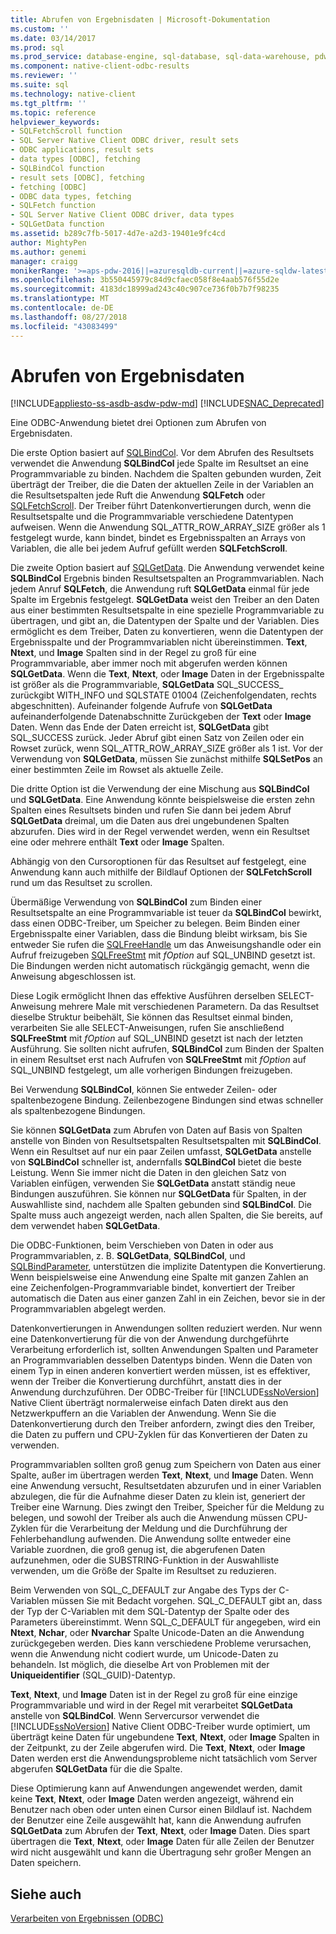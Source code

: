 ```yaml
---
title: Abrufen von Ergebnisdaten | Microsoft-Dokumentation
ms.custom: ''
ms.date: 03/14/2017
ms.prod: sql
ms.prod_service: database-engine, sql-database, sql-data-warehouse, pdw
ms.component: native-client-odbc-results
ms.reviewer: ''
ms.suite: sql
ms.technology: native-client
ms.tgt_pltfrm: ''
ms.topic: reference
helpviewer_keywords:
- SQLFetchScroll function
- SQL Server Native Client ODBC driver, result sets
- ODBC applications, result sets
- data types [ODBC], fetching
- SQLBindCol function
- result sets [ODBC], fetching
- fetching [ODBC]
- ODBC data types, fetching
- SQLFetch function
- SQL Server Native Client ODBC driver, data types
- SQLGetData function
ms.assetid: b289c7fb-5017-4d7e-a2d3-19401e9fc4cd
author: MightyPen
ms.author: genemi
manager: craigg
monikerRange: '>=aps-pdw-2016||=azuresqldb-current||=azure-sqldw-latest||>=sql-server-2016||=sqlallproducts-allversions||>=sql-server-linux-2017||=azuresqldb-mi-current'
ms.openlocfilehash: 3b550445979c84d9cfaec058f8e4aab576f55d2e
ms.sourcegitcommit: 4183dc18999ad243c40c907ce736f0b7b7f98235
ms.translationtype: MT
ms.contentlocale: de-DE
ms.lasthandoff: 08/27/2018
ms.locfileid: "43083499"
---
```

# <a name="fetching-result-data"></a>Abrufen von Ergebnisdaten
[!INCLUDE[appliesto-ss-asdb-asdw-pdw-md](../../includes/appliesto-ss-asdb-asdw-pdw-md.md)]
[!INCLUDE[SNAC_Deprecated](../../includes/snac-deprecated.md)]

  Eine ODBC-Anwendung bietet drei Optionen zum Abrufen von Ergebnisdaten.  
  
 Die erste Option basiert auf [SQLBindCol](../../relational-databases/native-client-odbc-api/sqlbindcol.md). Vor dem Abrufen des Resultsets verwendet die Anwendung **SQLBindCol** jede Spalte im Resultset an eine Programmvariable zu binden. Nachdem die Spalten gebunden wurden, Zeit überträgt der Treiber, die die Daten der aktuellen Zeile in der Variablen an die Resultsetspalten jede Ruft die Anwendung **SQLFetch** oder [SQLFetchScroll](../../relational-databases/native-client-odbc-api/sqlfetchscroll.md). Der Treiber führt Datenkonvertierungen durch, wenn die Resultsetspalte und die Programmvariable verschiedene Datentypen aufweisen. Wenn die Anwendung SQL_ATTR_ROW_ARRAY_SIZE größer als 1 festgelegt wurde, kann bindet, bindet es Ergebnisspalten an Arrays von Variablen, die alle bei jedem Aufruf gefüllt werden **SQLFetchScroll**.  
  
 Die zweite Option basiert auf [SQLGetData](../../relational-databases/native-client-odbc-api/sqlgetdata.md). Die Anwendung verwendet keine **SQLBindCol** Ergebnis binden Resultsetspalten an Programmvariablen. Nach jedem Anruf **SQLFetch**, die Anwendung ruft **SQLGetData** einmal für jede Spalte im Ergebnis festgelegt. **SQLGetData** weist den Treiber an den Daten aus einer bestimmten Resultsetspalte in eine spezielle Programmvariable zu übertragen, und gibt an, die Datentypen der Spalte und der Variablen. Dies ermöglicht es dem Treiber, Daten zu konvertieren, wenn die Datentypen der Ergebnisspalte und der Programmvariablen nicht übereinstimmen. **Text**, **Ntext**, und **Image** Spalten sind in der Regel zu groß für eine Programmvariable, aber immer noch mit abgerufen werden können **SQLGetData**. Wenn die **Text**, **Ntext**, oder **Image** Daten in der Ergebnisspalte ist größer als die Programmvariable, **SQLGetData** SQL_SUCCESS_ zurückgibt WITH_INFO und SQLSTATE 01004 (Zeichenfolgendaten, rechts abgeschnitten). Aufeinander folgende Aufrufe von **SQLGetData** aufeinanderfolgende Datenabschnitte Zurückgeben der **Text** oder **Image** Daten. Wenn das Ende der Daten erreicht ist, **SQLGetData** gibt SQL_SUCCESS zurück. Jeder Abruf gibt einen Satz von Zeilen oder ein Rowset zurück, wenn SQL_ATTR_ROW_ARRAY_SIZE größer als 1 ist. Vor der Verwendung von **SQLGetData**, müssen Sie zunächst mithilfe **SQLSetPos** an einer bestimmten Zeile im Rowset als aktuelle Zeile.  
  
 Die dritte Option ist die Verwendung der eine Mischung aus **SQLBindCol** und **SQLGetData**. Eine Anwendung könnte beispielsweise die ersten zehn Spalten eines Resultsets binden und rufen Sie dann bei jedem Abruf **SQLGetData** dreimal, um die Daten aus drei ungebundenen Spalten abzurufen. Dies wird in der Regel verwendet werden, wenn ein Resultset eine oder mehrere enthält **Text** oder **Image** Spalten.  
  
 Abhängig von den Cursoroptionen für das Resultset auf festgelegt, eine Anwendung kann auch mithilfe der Bildlauf Optionen der **SQLFetchScroll** rund um das Resultset zu scrollen.  
  
 Übermäßige Verwendung von **SQLBindCol** zum Binden einer Resultsetspalte an eine Programmvariable ist teuer da **SQLBindCol** bewirkt, dass einen ODBC-Treiber, um Speicher zu belegen. Beim Binden einer Ergebnisspalte einer Variablen, dass die Bindung bleibt wirksam, bis Sie entweder Sie rufen die [SQLFreeHandle](../../relational-databases/native-client-odbc-api/sqlfreehandle.md) um das Anweisungshandle oder ein Aufruf freizugeben [SQLFreeStmt](../../relational-databases/native-client-odbc-api/sqlfreestmt.md) mit *fOption* auf SQL_UNBIND gesetzt ist. Die Bindungen werden nicht automatisch rückgängig gemacht, wenn die Anweisung abgeschlossen ist.  
  
 Diese Logik ermöglicht Ihnen das effektive Ausführen derselben SELECT-Anweisung mehrere Male mit verschiedenen Parametern. Da das Resultset dieselbe Struktur beibehält, Sie können das Resultset einmal binden, verarbeiten Sie alle SELECT-Anweisungen, rufen Sie anschließend **SQLFreeStmt** mit *fOption* auf SQL_UNBIND gesetzt ist nach der letzten Ausführung. Sie sollten nicht aufrufen, **SQLBindCol** zum Binden der Spalten in einem Resultset erst nach Aufrufen von **SQLFreeStmt** mit *fOption* auf SQL_UNBIND festgelegt, um alle vorherigen Bindungen freizugeben.  
  
 Bei Verwendung **SQLBindCol**, können Sie entweder Zeilen- oder spaltenbezogene Bindung. Zeilenbezogene Bindungen sind etwas schneller als spaltenbezogene Bindungen.  
  
 Sie können **SQLGetData** zum Abrufen von Daten auf Basis von Spalten anstelle von Binden von Resultsetspalten Resultsetspalten mit **SQLBindCol**. Wenn ein Resultset auf nur ein paar Zeilen umfasst, **SQLGetData** anstelle von **SQLBindCol** schneller ist, andernfalls **SQLBindCol** bietet die beste Leistung. Wenn Sie immer nicht die Daten in den gleichen Satz von Variablen einfügen, verwenden Sie **SQLGetData** anstatt ständig neue Bindungen auszuführen. Sie können nur **SQLGetData** für Spalten, in der Auswahlliste sind, nachdem alle Spalten gebunden sind **SQLBindCol**. Die Spalte muss auch angezeigt werden, nach allen Spalten, die Sie bereits, auf dem verwendet haben **SQLGetData**.  
  
 Die ODBC-Funktionen, beim Verschieben von Daten in oder aus Programmvariablen, z. B. **SQLGetData**, **SQLBindCol**, und [SQLBindParameter](../../relational-databases/native-client-odbc-api/sqlbindparameter.md), unterstützen die implizite Datentypen die Konvertierung. Wenn beispielsweise eine Anwendung eine Spalte mit ganzen Zahlen an eine Zeichenfolgen-Programmvariable bindet, konvertiert der Treiber automatisch die Daten aus einer ganzen Zahl in ein Zeichen, bevor sie in der Programmvariablen abgelegt werden.  
  
 Datenkonvertierungen in Anwendungen sollten reduziert werden. Nur wenn eine Datenkonvertierung für die von der Anwendung durchgeführte Verarbeitung erforderlich ist, sollten Anwendungen Spalten und Parameter an Programmvariablen desselben Datentyps binden. Wenn die Daten von einem Typ in einen anderen konvertiert werden müssen, ist es effektiver, wenn der Treiber die Konvertierung durchführt, anstatt dies in der Anwendung durchzuführen. Der ODBC-Treiber für [!INCLUDE[ssNoVersion](../../includes/ssnoversion-md.md)] Native Client überträgt normalerweise einfach Daten direkt aus den Netzwerkpuffern an die Variablen der Anwendung. Wenn Sie die Datenkonvertierung durch den Treiber anfordern, zwingt dies den Treiber, die Daten zu puffern und CPU-Zyklen für das Konvertieren der Daten zu verwenden.  
  
 Programmvariablen sollten groß genug zum Speichern von Daten aus einer Spalte, außer im übertragen werden **Text**, **Ntext**, und **Image** Daten. Wenn eine Anwendung versucht, Resultsetdaten abzurufen und in einer Variablen abzulegen, die für die Aufnahme dieser Daten zu klein ist, generiert der Treiber eine Warnung. Dies zwingt den Treiber, Speicher für die Meldung zu belegen, und sowohl der Treiber als auch die Anwendung müssen CPU-Zyklen für die Verarbeitung der Meldung und die Durchführung der Fehlerbehandlung aufwenden. Die Anwendung sollte entweder eine Variable zuordnen, die groß genug ist, die abgerufenen Daten aufzunehmen, oder die SUBSTRING-Funktion in der Auswahlliste verwenden, um die Größe der Spalte im Resultset zu reduzieren.  
  
 Beim Verwenden von SQL_C_DEFAULT zur Angabe des Typs der C-Variablen müssen Sie mit Bedacht vorgehen. SQL_C_DEFAULT gibt an, dass der Typ der C-Variablen mit dem SQL-Datentyp der Spalte oder des Parameters übereinstimmt. Wenn SQL_C_DEFAULT für angegeben, wird ein **Ntext**, **Nchar**, oder **Nvarchar** Spalte Unicode-Daten an die Anwendung zurückgegeben werden. Dies kann verschiedene Probleme verursachen, wenn die Anwendung nicht codiert wurde, um Unicode-Daten zu behandeln. Ist möglich, die dieselbe Art von Problemen mit der **Uniqueidentifier** (SQL_GUID)-Datentyp.  
  
 **Text**, **Ntext**, und **Image** Daten ist in der Regel zu groß für eine einzige Programmvariable und wird in der Regel mit verarbeitet **SQLGetData** anstelle von **SQLBindCol**. Wenn Servercursor verwendet die [!INCLUDE[ssNoVersion](../../includes/ssnoversion-md.md)] Native Client ODBC-Treiber wurde optimiert, um überträgt keine Daten für ungebundene **Text**, **Ntext**, oder **Image** Spalten in der Zeitpunkt, zu der Zeile abgerufen wird. Die **Text**, **Ntext**, oder **Image** Daten werden erst die Anwendungsprobleme nicht tatsächlich vom Server abgerufen **SQLGetData** für die die Spalte.  
  
 Diese Optimierung kann auf Anwendungen angewendet werden, damit keine **Text**, **Ntext**, oder **Image** Daten werden angezeigt, während ein Benutzer nach oben oder unten einen Cursor einen Bildlauf ist. Nachdem der Benutzer eine Zeile ausgewählt hat, kann die Anwendung aufrufen **SQLGetData** zum Abrufen der **Text**, **Ntext**, oder **Image** Daten. Dies spart übertragen die **Text**, **Ntext**, oder **Image** Daten für alle Zeilen der Benutzer wird nicht ausgewählt und kann die Übertragung sehr großer Mengen an Daten speichern.  
  
## <a name="see-also"></a>Siehe auch  
 [Verarbeiten von Ergebnissen &#40;ODBC&#41;](../../relational-databases/native-client-odbc-results/processing-results-odbc.md)  
  
  
